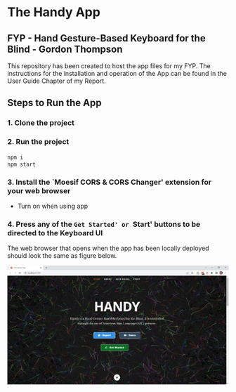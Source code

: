 
<h1>The Handy App</h1>


<h2>FYP - Hand Gesture-Based Keyboard for the Blind - Gordon Thompson</h2>


<p>This repository has been created to host the app files for my FYP. The instructions for the installation and operation of the App can be found in the User Guide Chapter of my Report.</p>


## Steps to Run the App
### 1. Clone the project

### 2. Run the project
```shell
npm i
npm start
```

### 3. Install the `Moesif CORS \& CORS Changer' extension for your web browser
  - Turn on when using app

### 4. Press any of the `Get Started' or `Start' buttons to be directed to the Keyboard UI

The web browser that opens when the app has been locally deployed should look the same as figure below.

![img](https://github.com/gat18/The-Handy-App/blob/master/public/images/dispersedland.PNG?raw=true)
